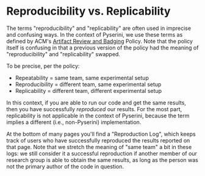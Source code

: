 # Reproducibility vs. Replicability

The terms "reproducibility" and "replicability" are often used in imprecise and confusing ways.
In the context of Pyserini, we use these terms as defined by ACM's [Artifact Review and Badging](https://www.acm.org/publications/policies/artifact-review-and-badging-current) Policy.
Note that the policy itself is confusing in that a previous version of the policy had the meaning of "reproducibility" and "replicability" swapped.

To be precise, per the policy:

+ Repeatability = same team, same experimental setup
+ Reproducibility = different team, same experimental setup
+ Replicability = different team, different experimental setup

In this context, if you are able to run our code and get the same results, then you have successfully _reproduced_ our results.
For the most part, replicability is not applicable in the context of Pyserini, because the term implies a different (i.e., non-Pyserini) implementation.

At the bottom of many pages you'll find a "Reproduction Log", which keeps track of users who have successfully reproduced the results reported on that page.
Note that we stretch the meaning of "same team" a bit in these logs: we still consider it a successful reproduction if another member of our research group is able to obtain the same results,
as long as the person was not the primary author of the code in question.
